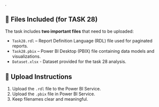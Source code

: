 .

## 📁 Files Included (for TASK 28)

The task includes **two important files** that need to be uploaded:

- `Task28.rdl` – Report Definition Language (RDL) file used for paginated reports.
- `Task28.pbix` – Power BI Desktop (PBIX) file containing data models and visualizations.
- `Dataset.xlsx` - Dataset provided for the task 28 analysis.


## 🚀 Upload Instructions

1. Upload the `.rdl` file to the Power BI Service.
2. Upload the `.pbix` file in Power BI Service.
3. Keep filenames clear and meaningful.


